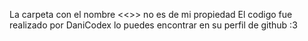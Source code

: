 La carpeta con el nombre <<<Flores amarillas>>> no es de mi propiedad 
  El  codigo fue realizado por DaniCodex lo puedes encontrar en su perfil de github :3
